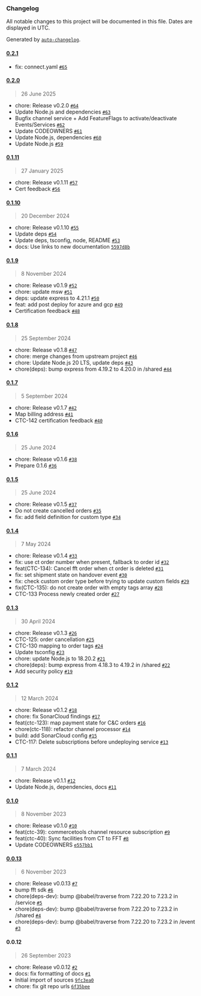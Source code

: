 ### Changelog

All notable changes to this project will be documented in this file. Dates are displayed in UTC.

Generated by [`auto-changelog`](https://github.com/CookPete/auto-changelog).

#### [0.2.1](https://github.com/fulfillmenttools/commercetools-connector/compare/0.2.0...0.2.1)

- fix: connect.yaml [`#65`](https://github.com/fulfillmenttools/commercetools-connector/pull/65)

#### [0.2.0](https://github.com/fulfillmenttools/commercetools-connector/compare/0.1.11...0.2.0)

> 26 June 2025

- chore: Release v0.2.0 [`#64`](https://github.com/fulfillmenttools/commercetools-connector/pull/64)
- Update Node.js and dependencies [`#63`](https://github.com/fulfillmenttools/commercetools-connector/pull/63)
- Bugfix channel service + Add FeatureFlags to activate/deactivate Events/Services [`#62`](https://github.com/fulfillmenttools/commercetools-connector/pull/62)
- Update CODEOWNERS [`#61`](https://github.com/fulfillmenttools/commercetools-connector/pull/61)
- Update Node.js, dependencies [`#60`](https://github.com/fulfillmenttools/commercetools-connector/pull/60)
- Update Node.js [`#59`](https://github.com/fulfillmenttools/commercetools-connector/pull/59)

#### [0.1.11](https://github.com/fulfillmenttools/commercetools-connector/compare/0.1.10...0.1.11)

> 27 January 2025

- chore: Release v0.1.11 [`#57`](https://github.com/fulfillmenttools/commercetools-connector/pull/57)
- Cert feedback [`#56`](https://github.com/fulfillmenttools/commercetools-connector/pull/56)

#### [0.1.10](https://github.com/fulfillmenttools/commercetools-connector/compare/0.1.9...0.1.10)

> 20 December 2024

- chore: Release v0.1.10 [`#55`](https://github.com/fulfillmenttools/commercetools-connector/pull/55)
- Update deps [`#54`](https://github.com/fulfillmenttools/commercetools-connector/pull/54)
- Update deps, tsconfig, node, README [`#53`](https://github.com/fulfillmenttools/commercetools-connector/pull/53)
- docs: Use links to new documentation [`5597d8b`](https://github.com/fulfillmenttools/commercetools-connector/commit/5597d8bf454d90975bc60c6031831a7880667986)

#### [0.1.9](https://github.com/fulfillmenttools/commercetools-connector/compare/0.1.8...0.1.9)

> 8 November 2024

- chore: Release v0.1.9 [`#52`](https://github.com/fulfillmenttools/commercetools-connector/pull/52)
- chore: update msw [`#51`](https://github.com/fulfillmenttools/commercetools-connector/pull/51)
- deps: update express to 4.21.1 [`#50`](https://github.com/fulfillmenttools/commercetools-connector/pull/50)
- feat: add post deploy for azure and gcp [`#49`](https://github.com/fulfillmenttools/commercetools-connector/pull/49)
- Certification feedback [`#48`](https://github.com/fulfillmenttools/commercetools-connector/pull/48)

#### [0.1.8](https://github.com/fulfillmenttools/commercetools-connector/compare/0.1.7...0.1.8)

> 25 September 2024

- chore: Release v0.1.8 [`#47`](https://github.com/fulfillmenttools/commercetools-connector/pull/47)
- chore: merge changes from upstream project [`#46`](https://github.com/fulfillmenttools/commercetools-connector/pull/46)
- chore: Update Node.js 20 LTS, update deps [`#43`](https://github.com/fulfillmenttools/commercetools-connector/pull/43)
- chore(deps): bump express from 4.19.2 to 4.20.0 in /shared [`#44`](https://github.com/fulfillmenttools/commercetools-connector/pull/44)

#### [0.1.7](https://github.com/fulfillmenttools/commercetools-connector/compare/0.1.6...0.1.7)

> 5 September 2024

- chore: Release v0.1.7 [`#42`](https://github.com/fulfillmenttools/commercetools-connector/pull/42)
- Map billing address [`#41`](https://github.com/fulfillmenttools/commercetools-connector/pull/41)
- CTC-142 certification feedback [`#40`](https://github.com/fulfillmenttools/commercetools-connector/pull/40)

#### [0.1.6](https://github.com/fulfillmenttools/commercetools-connector/compare/0.1.5...0.1.6)

> 25 June 2024

- chore: Release v0.1.6 [`#38`](https://github.com/fulfillmenttools/commercetools-connector/pull/38)
- Prepare 0.1.6 [`#36`](https://github.com/fulfillmenttools/commercetools-connector/pull/36)

#### [0.1.5](https://github.com/fulfillmenttools/commercetools-connector/compare/0.1.4...0.1.5)

> 25 June 2024

- chore: Release v0.1.5 [`#37`](https://github.com/fulfillmenttools/commercetools-connector/pull/37)
- Do not create cancelled orders [`#35`](https://github.com/fulfillmenttools/commercetools-connector/pull/35)
- fix: add field definition for custom type [`#34`](https://github.com/fulfillmenttools/commercetools-connector/pull/34)

#### [0.1.4](https://github.com/fulfillmenttools/commercetools-connector/compare/0.1.3...0.1.4)

> 7 May 2024

- chore: Release v0.1.4 [`#33`](https://github.com/fulfillmenttools/commercetools-connector/pull/33)
- fix: use ct order number when present, fallback to order id [`#32`](https://github.com/fulfillmenttools/commercetools-connector/pull/32)
- feat(CTC-134): Cancel fft order when ct order is deleted [`#31`](https://github.com/fulfillmenttools/commercetools-connector/pull/31)
- fix: set shipment state on handover event [`#30`](https://github.com/fulfillmenttools/commercetools-connector/pull/30)
- fix: check custom order type before trying to update custom fields [`#29`](https://github.com/fulfillmenttools/commercetools-connector/pull/29)
- fix(CTC-135): do not create order with empty tags array [`#28`](https://github.com/fulfillmenttools/commercetools-connector/pull/28)
- CTC-133 Process newly created order [`#27`](https://github.com/fulfillmenttools/commercetools-connector/pull/27)

#### [0.1.3](https://github.com/fulfillmenttools/commercetools-connector/compare/0.1.2...0.1.3)

> 30 April 2024

- chore: Release v0.1.3 [`#26`](https://github.com/fulfillmenttools/commercetools-connector/pull/26)
- CTC-125: order cancellation [`#25`](https://github.com/fulfillmenttools/commercetools-connector/pull/25)
- CTC-130 mapping to order tags [`#24`](https://github.com/fulfillmenttools/commercetools-connector/pull/24)
- Update tsconfig [`#23`](https://github.com/fulfillmenttools/commercetools-connector/pull/23)
- chore: update Node.js to 18.20.2 [`#21`](https://github.com/fulfillmenttools/commercetools-connector/pull/21)
- chore(deps): bump express from 4.18.3 to 4.19.2 in /shared [`#22`](https://github.com/fulfillmenttools/commercetools-connector/pull/22)
- Add security policy [`#19`](https://github.com/fulfillmenttools/commercetools-connector/pull/19)

#### [0.1.2](https://github.com/fulfillmenttools/commercetools-connector/compare/0.1.1...0.1.2)

> 12 March 2024

- chore: Release v0.1.2 [`#18`](https://github.com/fulfillmenttools/commercetools-connector/pull/18)
- chore: fix SonarCloud findings [`#17`](https://github.com/fulfillmenttools/commercetools-connector/pull/17)
- feat(ctc-123): map payment state for C&C orders [`#16`](https://github.com/fulfillmenttools/commercetools-connector/pull/16)
- chore(ctc-118): refactor channel processor [`#14`](https://github.com/fulfillmenttools/commercetools-connector/pull/14)
- build: add SonarCloud config [`#15`](https://github.com/fulfillmenttools/commercetools-connector/pull/15)
- CTC-117: Delete subscriptions before undeploying service [`#13`](https://github.com/fulfillmenttools/commercetools-connector/pull/13)

#### [0.1.1](https://github.com/fulfillmenttools/commercetools-connector/compare/0.1.0...0.1.1)

> 7 March 2024

- chore: Release v0.1.1 [`#12`](https://github.com/fulfillmenttools/commercetools-connector/pull/12)
- Update Node.js, dependencies, docs [`#11`](https://github.com/fulfillmenttools/commercetools-connector/pull/11)

#### [0.1.0](https://github.com/fulfillmenttools/commercetools-connector/compare/0.0.13...0.1.0)

> 8 November 2023

- chore: Release v0.1.0 [`#10`](https://github.com/fulfillmenttools/commercetools-connector/pull/10)
- feat(ctc-39): commercetools channel resource subscription [`#9`](https://github.com/fulfillmenttools/commercetools-connector/pull/9)
- feat(ctc-40): Sync facilities from CT to FFT [`#8`](https://github.com/fulfillmenttools/commercetools-connector/pull/8)
- Update CODEOWNERS [`e557bb1`](https://github.com/fulfillmenttools/commercetools-connector/commit/e557bb12869760293b439b88ebec28dfdf412ddc)

#### [0.0.13](https://github.com/fulfillmenttools/commercetools-connector/compare/0.0.12...0.0.13)

> 6 November 2023

- chore: Release v0.0.13 [`#7`](https://github.com/fulfillmenttools/commercetools-connector/pull/7)
- bump fft sdk [`#6`](https://github.com/fulfillmenttools/commercetools-connector/pull/6)
- chore(deps-dev): bump @babel/traverse from 7.22.20 to 7.23.2 in /service [`#5`](https://github.com/fulfillmenttools/commercetools-connector/pull/5)
- chore(deps-dev): bump @babel/traverse from 7.22.20 to 7.23.2 in /shared [`#4`](https://github.com/fulfillmenttools/commercetools-connector/pull/4)
- chore(deps-dev): bump @babel/traverse from 7.22.20 to 7.23.2 in /event [`#3`](https://github.com/fulfillmenttools/commercetools-connector/pull/3)

#### 0.0.12

> 26 September 2023

- chore: Release v0.0.12 [`#2`](https://github.com/fulfillmenttools/commercetools-connector/pull/2)
- docs: fix formatting of docs [`#1`](https://github.com/fulfillmenttools/commercetools-connector/pull/1)
- Initial import of sources [`9fc3ea0`](https://github.com/fulfillmenttools/commercetools-connector/commit/9fc3ea0c306ffd4f5474c5276a333421dc1c3c99)
- chore: fix git repo urls [`6f35bee`](https://github.com/fulfillmenttools/commercetools-connector/commit/6f35bee22c3d2c58c25e73477413ba935bb0c2e1)
